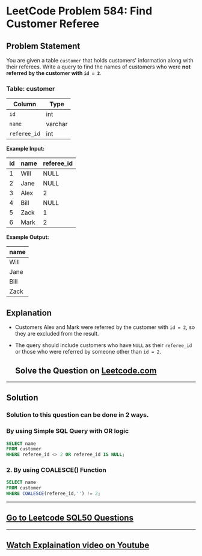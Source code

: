 # LeetCode Problem 584: Find Customer Referee

## Problem Statement
You are given a table `customer` that holds customers' information along with their referees. Write a query to find the names of customers who were **not referred by the customer with `id = 2`**.

### Table: customer

| Column      | Type    |
|-------------|---------|
| `id`        | int     |
| `name`      | varchar |
| `referee_id`| int     |

**Example Input:**

| id | name  | referee_id |
|----|-------|------------|
| 1  | Will  | NULL       |
| 2  | Jane  | NULL       |
| 3  | Alex  | 2          |
| 4  | Bill  | NULL       |
| 5  | Zack  | 1          |
| 6  | Mark  | 2          |

**Example Output:**

| name  |
|-------|
| Will  |
| Jane  |
| Bill  |
| Zack  |

## Explanation
- Customers Alex and Mark were referred by the customer with `id = 2`, so they are excluded from the result.
- The query should include customers who have `NULL` as their `referee_id` or those who were referred by someone other than `id = 2`.

  ## Solve the Question on [Leetcode.com](https://leetcode.com/problems/find-customer-referee/?envType=study-plan-v2&envId=top-sql-50)

---

## Solution

### Solution to this question can be done in 2 ways.

### By using Simple SQL Query with OR logic
```sql
SELECT name
FROM customer
WHERE referee_id <> 2 OR referee_id IS NULL;
```

### 2. By using COALESCE() Function
```sql
SELECT name
FROM customer
WHERE COALESCE(referee_id,'') != 2;
```
---

## [Go to Leetcode SQL50 Questions](https://github.com/codelytix20/LeetCode-SQL50)
---
## [Watch Explaination video on Youtube](https://youtu.be/7nxWGwDCdVU)

